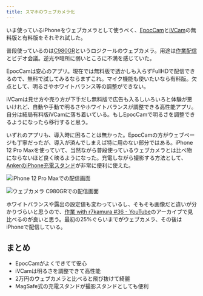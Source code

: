 ```yaml
---
title: スマホのウェブカメラ化
---
```

いま使っているiPhoneをウェブカメラとして使うべく、[EpocCam](https://www.elgato.com/ja/epoccam)と[iVCam](https://www.e2esoft.com/ivcam/)の無料版と有料版をそれぞれ試した。

普段使っているのは[C980GR](https://r7kamura.com/articles/2020-09-23-web-camera)というロジクールのウェブカメラ。用途は[作業配信](https://www.youtube.com/c/r7kamura)とビデオ会議。逆光や暗所に弱いところに不満を感じていた。

EpocCamは安心のアプリ。現在では無料版で透かしも入らずFullHDで配信できるので、無料で試してみるならまずこれ。マイク機能も使いたいなら有料版。欠点として、明るさやホワイトバランス等の調整ができない。

iVCamは見せ方や売り方が下手だし無料版で広告も入るしいろいろと体験が悪いけれど、自動や手動で明るさやホワイトバランスが調整できる高性能アプリ。自分は結局有料版iVCamに落ち着いている。もしEpocCamで明るさを調整できるようになったら移行すると思う。

いずれのアプリも、導入時に困ることは無かった。EpocCamの方がウェブページも丁寧だったが、導入が済んでしまえば特に用のない部分ではある。iPhone 12 Pro Maxを使っていて、当然ながら普段使っているウェブカメラとは比べ物にならないほど良く映るようになった。充電しながら撮影する方法として、[AnkerのiPhone充電スタンド](https://r7kamura.com/articles/2021-09-06-anker-iphone-stand)が非常に便利に使えた。

![](https://lh3.googleusercontent.com/docs/ADP-6oHgUZsz6PLNnl2o_3SXKSDvqCQ2t1VkEk6t2Rs7NMDM1K30Eem3c5kabhMeWHDk0I2c0H7jFT13MV0yutIRT4Ou6qMxLq9lU49pS5KLJqdX8KaMqOWTfx4ut3fnIK4VpSxPXAxinLJAMbtbkrutRYLa_1aNMpXK5qRKvqBUYZvUgMDGz7HoKghExyfX7ul5g8yHQE7BTUvruYjkmIqGRFqVsRBFf9XDYPlTlHh8dzjmmCPESDGQ0ty_L1IDf0RE3RwoATnoxjHW39kZ9FAq2yks2UvpCRkWqSnsA_tzmTTKxnGSQg1EKbf5mos3vgKu-_N_sTvP_UoFudfIkPvRMzq1GnPqHuClYxQguD31Dz6C4U913tKdCVUcBkMmdTYkwPQtN57s0pQxmc67bUWVBjBqBu7HEU2CPacEaPGOGiaUp34NVf3fgMmn4cLv5FsHPEFfWhUvJ_olCl5hM0TQ3pSADNX0U0t8ji0WG0QlEtnzJ7AeWU2_HOAjz376kJyeXzH33NFnveuDELCQQ66anLgB01q6PENuE0JqcLoTCsg8m5ZsBknqsIJX0y9aNi2DCVQxq6TllBMKK68r-3hfnScSYCvtbydk850xVq2i_XF66d_DYUD3bYURgETVz6BFAMBN1EFbjp8L6tKWQjV93rU2o0_4idARONHp5nEEz4ShYJ_dfvZbJcCtQO6kZ6dHfCmvl343hs4x60l1SH7iy86g-OTpr3PnBhnWh1MLYm_-9-xqU60QLA7lkjWL3xjVq0EnrOgTfIRqhTxVusRQcT1aZVqO2EU_krRK58_kkCSF4bIsNUSZWBorpanXpRl0-ZS8A5L7l3G-w9SzzPSienHAoLrsqE2kwqXJdJI388wyZjgGB-xIyK-8jMrbOIdQuOdBA_1bf4eCuU0nmIihh5jOitZkaGyyAdJxdVoALDFLK1td0eZRIIsQGYufImbyBcjGqiroUayDCLh9Afg1pP4sNgAGb0ypv_VcyGmqgIrS_2kumYyA_T0NiPrU6wq7Jpxs_f-eavS2nOmQu7Eqnx1Ah8U6kTc8tZBLyv8f-tfenOkXPA_qCjAwvgZLawWlKTbWV0cl9PA1jnJtv0ZP6pH4tqA_pu4bTxfoVRrlXsPUQVjrc0AYIsl5RYgCQ4379ohUR3CZdg--LgCRfT3rekTdz3ARvba02OcLSiFktQdrkhNSMmRGjRDJt-bowfAsMO7058XKHdrmOuVw7l46Kls75TUc2q-X-ToRchDmm99koA5Y "iPhone 12 Pro Maxでの配信画面")

![](https://lh3.googleusercontent.com/docs/ADP-6oGN4S0-XroZ5z2qiIc41OI0mKGF0fU9ak6WrIyy9hY3yysqws9W1stItxEV4W61zzgMR5CemJG4CzLy6wRtOjwAVHVAjkZFMp5lWHEXo-xBEcusl7hCLL-mATGSm9JnwzlxVnVs8oP-xhmoUJq48Mksgs10wWqLufyGtyu0gzWp7PGPqk0MtVThNS7AvbDIaZdhc0bQdtP4E9i7T9gBnn6luMbX_rOUphc9KYCXEJBaNqoWSawjUWpLUwfCamcnme6uMGJI8Q8_cbvAplt72Ly9kaVDmXNONnEG2FG9uGuko5Ox2q6iRcTvTNErhUnVr7qFDCciCO4X8WSyToX-a0Jo3xFQfH-B4nYqLahVxe2rTEaRmShOTNszlrrGzNZJWu6Q_ADuZ7Fb6eOSFE4pdlpvl5NQZK7UYF7XZCOOReskSF7MHIK2292Pp3GnV5LC1qHQdp-d7rN73YXReofKU1exc59304xoiRYCzjQHoDMWdLrKwop6l7QRB7lvvaUtCTA-JOgptWnvoaJBZM9soB83sp5P89zFLElD7BoJWprp-OvMZFOV6svEfkjjn6P8cmyQK1N9AAy1kaiMyCTVWkSR-RBwV92mzJ_SVp-_Db6sA5JKQeslFpECseSF2bRNfU9T_7kQHJX_og3O7BSwjfz2uPJ-4QsJDetF9Qht-FLw0Hb2Ho6ReThz1JwgYhvcOI-7iGVw67HwkSYaMV8XTdB9wiLBY9VhDzj-s6A13B4zmDEmktjx3FNLZqnqEIm2xzQJGNuWu3LBxDMZ2xSLXyq43DnYA8GaNciOHsp05RNI-G4PHmStYw-ZSH-LqJGgWbHEjPjeAFZSwuuW0ekrwgxYxh4GFb_NYFtLGvKoSkcRUxcCqhKPZfW58SDSD_pOqWZ9gICAySLNYRkXCghQfJVbVqgyRX8lClxqUfpikYo6UZ3J6OfOl-IqAypWZfbREayjm0HBQ_yhbFznMcSh2FiZKeyfyh6bRnsdr9VRMOzydfwHimB8jpuiAq8KmJ8L_2P6FGgTidd5ujjy-A3xGFfKgM5E5rZXiyXaGzDr7TIu_5TqjEhu0ebIOzsQkREtWjvVEP637NnURf2Bb-L7MAD8dV5lXemuhu3tV6kGc_JxLlPiHmzHTa6qT5Jw-CVwMqrPF6COVRQGJsgTfFtMdgY35vlA71FiDbAIahdSVSYlLaf8etbxb_o3yLm3HjBmck6llB1cn6odsGdIFJyEywvWDJGCeODj_JLbT1UfzgsYbnms "ウェブカメラ C980GRでの配信画面")

ホワイトバランスや露出の設定値も変わっているし、そもそも画像だと違いが分かりづらいと思うので、[作業 with r7kamura #36 - YouTube](https://www.youtube.com/watch?v=Nmf0NRTqbyw)のアーカイブで見比べるのが良いと思う。最初の25%ぐらいまでがウェブカメラ、その後はiPhoneで配信している。

まとめ
---

*   EpocCamがよくできてて安心
*   iVCamは明るさを調整できて高性能
*   2万円のウェブカメラと比べると飛び抜けて綺麗
*   MagSafe式の充電スタンドが撮影スタンドとしても便利
